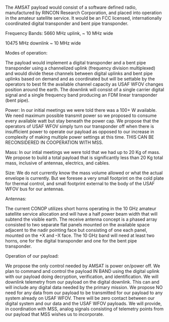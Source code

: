 The AMSAT payload would consist of a software defined radio,
manufactured by RINCON Research Corporation, and placed into operation
in the amateur satellite service. It would be an FCC licensed,
internationally coordinated digital transponder and bent pipe
transponder.

Frequency Bands: 5660 MHz uplink, \~ 10 MHz wide

10475 MHz downlink \~ 10 MHz wide

Modes of operation:

The payload would implement a digital transponder and a bent pipe
transponder using a channelized uplink (frequency division multiplexed)
and would divide these channels between digital uplinks and bent pipe
uplinks based on demand and as coordinated but will be settable by the
operators to best fit the available channel capacity as USAF WFOV
changes position around the earth. The downlink will consist of a single
carrier digital signal and a single frequency band producing an FDM
linear transponder (bent pipe).

Power: In our initial meetings we were told there was a 100+ W
available. We need maximum possible transmit power so we proposed to
consume every available watt but stay beneath the power cap. We propose
that the operators of USAF WFOV simply turn our transponder off when
there is insufficient power to operate our payload as opposed to our
increase in complexity of making multiple power settings at this time.
THIS CAN BE RECONSIDERED IN COOPERATION WITH MSS.

Mass: In our intial meetings we were told that we had up to 20 Kg of
mass. We propose to build a total payload that is significantly less
than 20 Kg total mass, inclusive of antennas, electrics, and cables.

Size: We do not currently know the mass volume allowed or what the
actual envelope is currently. But we foresee a very small footprint on
the cold plate for thermal control, and small footprint external to the
body of the USAF WFOV bus for our antennas.

Antennas:

The current CONOP utilizes short horns operating in the 10 GHz amateur
satellite service allocation and will have a half power beam width that
will subtend the visible earth. The receive antenna concept is a phased
array consisted to two separate flat panels mounted on the available
space adjacent to the nadir pointing face but consisting of one each
panel, mounted on the +X and –X face. The 10 GHz band will need at least
two horns, one for the digital transponder and one for the bent pipe
transponder.

Operation of our payload:

We propose the only control needed by AMSAT is power on/power off. We
plan to command and control the payload IN BAND using the digital uplink
with our payload doing decryption, verification, and identification. We
will downlink telemetry from our payload on the digital downlink. This
can and will include any digital data needed by the primary mission. We
propose NO need for any data from our payload to be transmitted for our
payload to any system already on USAF WFOV. There will be zero contact
between our digital system and our data and the USAF WFOV payloads. We
will provide, in coordination with MSS, analog signals consisting of
telemetry points from our payload that MSS wishes us to incorporate.
